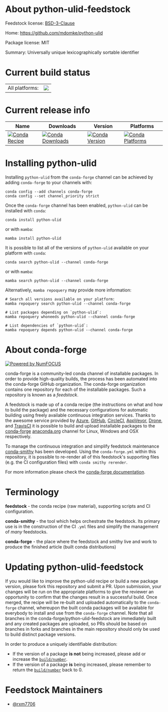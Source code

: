 About python-ulid-feedstock
===========================

Feedstock license: [BSD-3-Clause](https://github.com/conda-forge/python-ulid-feedstock/blob/main/LICENSE.txt)

Home: https://github.com/mdomke/python-ulid

Package license: MIT

Summary: Universally unique lexicographically sortable identifier

Current build status
====================


<table><tr><td>All platforms:</td>
    <td>
      <a href="https://dev.azure.com/conda-forge/feedstock-builds/_build/latest?definitionId=21478&branchName=main">
        <img src="https://dev.azure.com/conda-forge/feedstock-builds/_apis/build/status/python-ulid-feedstock?branchName=main">
      </a>
    </td>
  </tr>
</table>

Current release info
====================

| Name | Downloads | Version | Platforms |
| --- | --- | --- | --- |
| [![Conda Recipe](https://img.shields.io/badge/recipe-python--ulid-green.svg)](https://anaconda.org/conda-forge/python-ulid) | [![Conda Downloads](https://img.shields.io/conda/dn/conda-forge/python-ulid.svg)](https://anaconda.org/conda-forge/python-ulid) | [![Conda Version](https://img.shields.io/conda/vn/conda-forge/python-ulid.svg)](https://anaconda.org/conda-forge/python-ulid) | [![Conda Platforms](https://img.shields.io/conda/pn/conda-forge/python-ulid.svg)](https://anaconda.org/conda-forge/python-ulid) |

Installing python-ulid
======================

Installing `python-ulid` from the `conda-forge` channel can be achieved by adding `conda-forge` to your channels with:

```
conda config --add channels conda-forge
conda config --set channel_priority strict
```

Once the `conda-forge` channel has been enabled, `python-ulid` can be installed with `conda`:

```
conda install python-ulid
```

or with `mamba`:

```
mamba install python-ulid
```

It is possible to list all of the versions of `python-ulid` available on your platform with `conda`:

```
conda search python-ulid --channel conda-forge
```

or with `mamba`:

```
mamba search python-ulid --channel conda-forge
```

Alternatively, `mamba repoquery` may provide more information:

```
# Search all versions available on your platform:
mamba repoquery search python-ulid --channel conda-forge

# List packages depending on `python-ulid`:
mamba repoquery whoneeds python-ulid --channel conda-forge

# List dependencies of `python-ulid`:
mamba repoquery depends python-ulid --channel conda-forge
```


About conda-forge
=================

[![Powered by
NumFOCUS](https://img.shields.io/badge/powered%20by-NumFOCUS-orange.svg?style=flat&colorA=E1523D&colorB=007D8A)](https://numfocus.org)

conda-forge is a community-led conda channel of installable packages.
In order to provide high-quality builds, the process has been automated into the
conda-forge GitHub organization. The conda-forge organization contains one repository
for each of the installable packages. Such a repository is known as a *feedstock*.

A feedstock is made up of a conda recipe (the instructions on what and how to build
the package) and the necessary configurations for automatic building using freely
available continuous integration services. Thanks to the awesome service provided by
[Azure](https://azure.microsoft.com/en-us/services/devops/), [GitHub](https://github.com/),
[CircleCI](https://circleci.com/), [AppVeyor](https://www.appveyor.com/),
[Drone](https://cloud.drone.io/welcome), and [TravisCI](https://travis-ci.com/)
it is possible to build and upload installable packages to the
[conda-forge](https://anaconda.org/conda-forge) [anaconda.org](https://anaconda.org/)
channel for Linux, Windows and OSX respectively.

To manage the continuous integration and simplify feedstock maintenance
[conda-smithy](https://github.com/conda-forge/conda-smithy) has been developed.
Using the ``conda-forge.yml`` within this repository, it is possible to re-render all of
this feedstock's supporting files (e.g. the CI configuration files) with ``conda smithy rerender``.

For more information please check the [conda-forge documentation](https://conda-forge.org/docs/).

Terminology
===========

**feedstock** - the conda recipe (raw material), supporting scripts and CI configuration.

**conda-smithy** - the tool which helps orchestrate the feedstock.
                   Its primary use is in the construction of the CI ``.yml`` files
                   and simplify the management of *many* feedstocks.

**conda-forge** - the place where the feedstock and smithy live and work to
                  produce the finished article (built conda distributions)


Updating python-ulid-feedstock
==============================

If you would like to improve the python-ulid recipe or build a new
package version, please fork this repository and submit a PR. Upon submission,
your changes will be run on the appropriate platforms to give the reviewer an
opportunity to confirm that the changes result in a successful build. Once
merged, the recipe will be re-built and uploaded automatically to the
`conda-forge` channel, whereupon the built conda packages will be available for
everybody to install and use from the `conda-forge` channel.
Note that all branches in the conda-forge/python-ulid-feedstock are
immediately built and any created packages are uploaded, so PRs should be based
on branches in forks and branches in the main repository should only be used to
build distinct package versions.

In order to produce a uniquely identifiable distribution:
 * If the version of a package **is not** being increased, please add or increase
   the [``build/number``](https://docs.conda.io/projects/conda-build/en/latest/resources/define-metadata.html#build-number-and-string).
 * If the version of a package **is** being increased, please remember to return
   the [``build/number``](https://docs.conda.io/projects/conda-build/en/latest/resources/define-metadata.html#build-number-and-string)
   back to 0.

Feedstock Maintainers
=====================

* [@rxm7706](https://github.com/rxm7706/)

